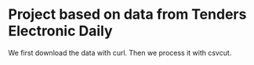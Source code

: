 # Project based on data from Tenders Electronic Daily
We first download the data with curl. Then we process it with csvcut.
